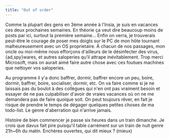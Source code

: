 ```yaml
---
title: "Out of order"
---
```


Comme la plupart des gens en 3ème année à l'Insia, je suis en vacances ces
deux prochaines semaines. En théorie ça veut dire beaucoup moins de posts par
ici, surtout la première semaine... Enfin on verra, je trouverais peut-être le
courage de poser mes doigts sur le PC de mon hôte tournant malheureusement
avec un OS proprietaire. À chacun de nos passages, mon oncle ou moi-même nous
efforçons d'ailleurs de le désinfecter des virus, {ad,spy}wares, et autres
saloperies qu'il attrape inévitablement. Trop merci Microsoft, mais on aurait
aimé faire autre chose avec ces foutues machines que nettoyer vos saloperies.

Au programme il y'a donc baffrer, dormir, baffrer encore un peu, boire,
dormir, baffrer, boire, socialiser, dormir, etc. On va faire comme si je ne
laissais pas du boulot à des collègues qui n'en ont pas vraiment besoin et
essayer de ne pas culpabiliser d'avoir de vraies vacances où on ne me
demandera pas de faire quoique soit. On peut toujours rêver, en fait je risque
de prendre le temps de dégager quelques petites choses de ma todo-list. Le
genre d'aberration qui n'arrive jamais.

Histoire de bien commencer je passe six heures dans un train dimanche. Je
crois que davux fait pire puisqu'il table carrément sur un train de nuit genre
21h~6h du matin. Enchères ouvertes, qui dit mieux ? (mieux)

